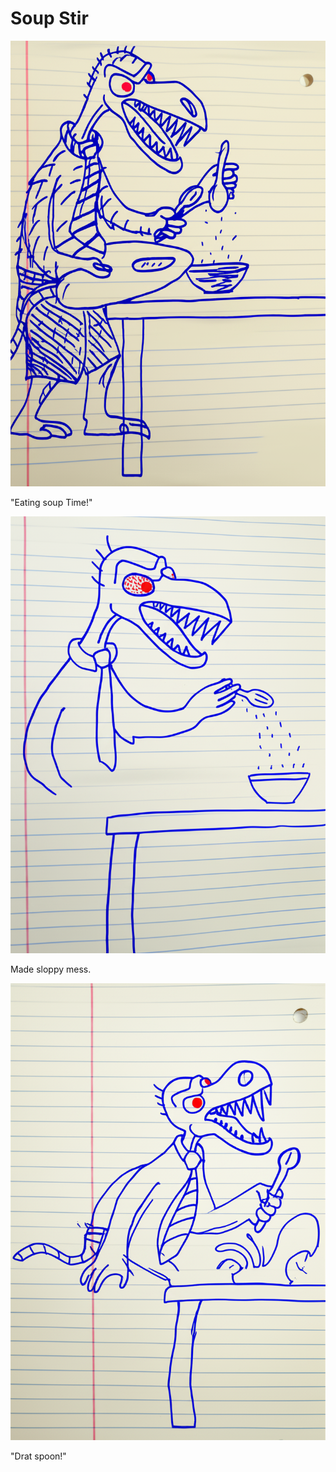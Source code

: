 # Soup Stir

![Garrey Goosey sits at a table with a bowl and spoon, looking ready to eat.](soup-1.png)

"Eating soup Time!"

![Garrey Goosey tries to get soup into the spoon, spilling it everywhere.](soup-2.png)

Made sloppy mess.

![Garrey Goosey throws the spoon away in anger, soup splashes.](soup-3.png)

"Drat spoon!"
